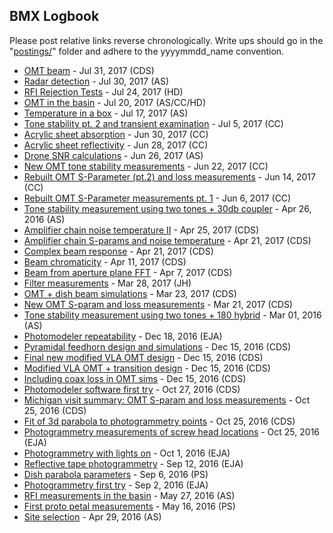 ## BMX Logbook

Please post relative links reverse chronologically. Write ups should go in the "[postings/](postings/)" folder and adhere to the yyyymmdd_name convention.

* [OMT beam](postings/20170731_OMT_beam/index.md) - Jul 31, 2017 (CDS)
* [Radar detection](postings/20170730_Radar/index.md) - Jul 30, 2017 (AS)
* [RFI Rejection Tests](postings/20170724_RFI_Rejection_Tests/index.md) - Jul 24, 2017 (HD)
* [OMT in the basin](postings/20170720_OMT_in_basin/index.md) - Jul 20, 2017 (AS/CC/HD)
* [Temperature in a box](postings/20170717_tempbox/index.md) - Jul 17, 2017 (AS)
* [Tone stability pt. 2 and transient examination](postings/20170705_tonestab/index.md) - Jul 5, 2017 (CC)
* [Acrylic sheet absorption](postings/20170630_acrylic_absorption/index.md) - Jun 30, 2017 (CC)
* [Acrylic sheet reflectivity](postings/20170628_Acrylic/index.md) - Jun 28, 2017 (CC)
* [Drone SNR calculations](postings/20170626_DroneSNR/index.pdf) - Jun 26, 2017 (AS)
* [New OMT tone stability measurements](postings/20170622_ToneStability_and_Acrylic/index.md) - Jun 22, 2017 (CC)
* [Rebuilt OMT S-Parameter (pt.2) and loss measurements](postings/20170614_OMT_S12Loss/index.md) - Jun 14, 2017 (CC)
* [Rebuilt OMT S-Parameter measurements pt. 1](postings/20170612_Repaired_OMT/index.md) - Jun 6, 2017 (CC)
* [Tone stability measurement using two tones + 30db coupler](postings/20170426_tone_stability2/index.md) - Apr 26, 2016 (AS)
* [Amplifier chain noise temperature II](postings/20170425_noise_temp/index.md) - Apr 25, 2017 (CDS)
* [Amplifier chain S-params and noise temperature](postings/20170421_amp_chain/index.md) - Apr 21, 2017 (CDS)
* [Complex beam response](postings/20170420_complex_gain/index.md) - Apr 21, 2017 (CDS)
* [Beam chromaticity](postings/20170411_beam_chrom/index.md) - Apr 11, 2017 (CDS)
* [Beam from aperture plane FFT](postings/20170407_beam_fft/index.md) - Apr 7, 2017 (CDS)
* [Filter measurements](postings/20170327_LorchFilterMeasurements/index.md) - Mar 28, 2017 (JH)
* [OMT + dish beam simulations](postings/20170323_beam_sims/index.md) - Mar 23, 2017 (CDS)
* [New OMT S-param and loss measurements](postings/20170321_new_omt/index.md) - Mar 21, 2017 (CDS)
* [Tone stability measurement using two tones + 180 hybrid](postings/20170301_tone_stability/index.md) - Mar 01, 2016 (AS)
* [Photomodeler repeatability](postings/20161218_photomodeler_repeatability.md) - Dec 18, 2016 (EJA)
* [Pyramidal feedhorn design and simulations](postings/20161215_feedhorn_sims.md) - Dec 15, 2016 (CDS)
* [Final new modified VLA OMT design](postings/20161215_final_OMT_design.md) - Dec 15, 2016 (CDS)
* [Modified VLA OMT + transition design](postings/20161215_VLA_OMT_sims.md) - Dec 15, 2016 (CDS)
* [Including coax loss in OMT sims](postings/20161215_OMT_sims_incl_loss.md) - Dec 15, 2016 (CDS)
* [Photomodeler software first try](postings/20161027_photomodeler_firstresults.md) - Oct 27, 2016 (CDS)
* [Michigan visit summary: OMT S-param and loss measurements](postings/20161025_OMT_measurements.md) - Oct 25, 2016 (CDS)
* [Fit of 3d parabola to photogrammetry points](postings/20161025_phogrammetry_fit.md) - Oct 25, 2016 (CDS)
* [Photogrammetry measurements of screw head locations](postings/20161025_dish_screw_locations.md) - Oct 25, 2016 (EJA)
* [Photogrammetry with lights on](postings/20161001_photogrammetry_lightson.md) - Oct 1, 2016 (EJA)
* [Reflective tape photogrammetry](postings/20160912_photogrammetry.md) - Sep 12, 2016 (EJA)
* [Dish parabola parameters](postings/20160906_dish_parab_params.md) - Sep 6, 2016 (PS)
* [Photogrammetry first try](postings/20160902_photogram_firsttry.md) - Sep 2, 2016 (EJA)
* [RFI measurements in the basin](postings/20160527_RFI_in_basin.md) - May 27, 2016 (AS)
* [First proto petal measurements](postings/20160516_first_protopetal.md) - May 16, 2016 (PS)
* [Site selection](postings/20160429_site_selection.md) - Apr 29, 2016 (AS)
